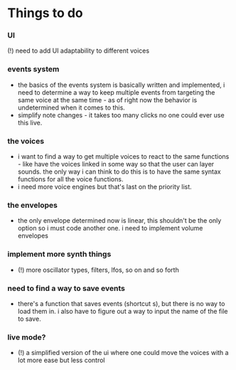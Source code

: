 # Things to do

### UI
(!) need to add UI adaptability to different voices

### events system
- the basics of the events system is basically written and implemented, i need to determine a way to keep multiple events from targeting the same voice at the same time - as of right now the behavior is undetermined when it comes to this. 
- simplify note changes - it takes too many clicks no one could ever use this live. 

### the voices
- i want to find a way to get multiple voices to react to the same functions - like have the voices linked in some way so that the user can layer sounds. the only way i can think to do this is to have the same syntax functions for all the voice functions. 
- i need more voice engines but that's last on the priority list. 

### the envelopes
- the only envelope determined now is linear, this shouldn't be the only option so i must code another one. i need to implement volume envelopes 

### implement more synth things 
- (!) more oscillator types, filters, lfos, so on and so forth

### need to find a way to save events 
- there's a function that saves events (shortcut s), but there is no way to load them in. i also have to figure out a way to input the name of the file to save. 

### live mode? 
- (!) a simplified version of the ui where one could move the voices with a lot more ease but less control

